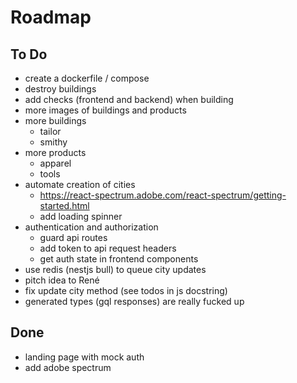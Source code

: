 # Roadmap

## To Do

- create a dockerfile / compose
- destroy buildings
- add checks (frontend and backend) when building
- more images of buildings and products
- more buildings
  - tailor
  - smithy
- more products
  - apparel
  - tools
- automate creation of cities
  - https://react-spectrum.adobe.com/react-spectrum/getting-started.html
  - add loading spinner
- authentication and authorization
  - guard api routes
  - add token to api request headers
  - get auth state in frontend components
- use redis (nestjs bull) to queue city updates
- pitch idea to René
- fix update city method (see todos in js docstring)
- generated types (gql responses) are really fucked up


## Done

- landing page with mock auth
- add adobe spectrum

